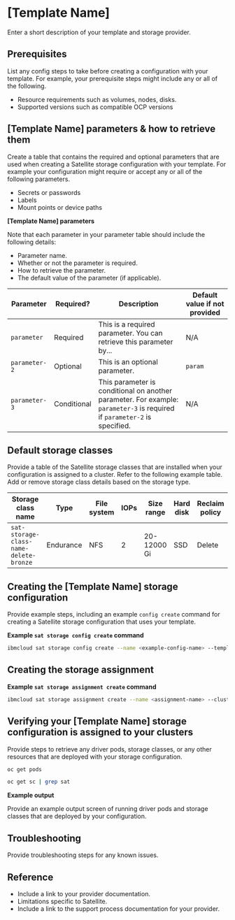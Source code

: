 # [Template Name]

Enter a short description of your template and storage provider.

## Prerequisites

List any config steps to take before creating a configuration with your template. For example, your prerequisite steps might include any or all of the following.

- Resource requirements such as volumes, nodes, disks.
- Supported versions such as compatible OCP versions

## [Template Name] parameters & how to retrieve them

Create a table that contains the required and optional parameters that are used when creating a Satellite storage configuration with your template. For example your configuration might require or accept any or all of the following parameters.

- Secrets or passwords
- Labels
- Mount points or device paths

**[Template Name] parameters**

Note that each parameter in your parameter table should include the following details:

- Parameter name.
- Whether or not the parameter is required.
- How to retrieve the parameter. 
- The default value of the parameter (if applicable).

| Parameter | Required? | Description | Default value if not provided |
| --- | --- | --- | --- |
| `parameter` | Required | This is a required parameter. You can retrieve this parameter by... | N/A |
| `parameter-2` | Optional | This is an optional parameter. | `param` |
| `parameter-3` | Conditional | This parameter is conditional on another parameter. For example: `parameter-3` is required if `parameter-2` is specified. | N/A |


## Default storage classes

Provide a table of the Satellite storage classes that are installed when your configuration is assigned to a cluster. Refer to the following example table. Add or remove storage class details based on the storage type.

| Storage class name | Type | File system | IOPs | Size range | Hard disk | Reclaim policy |
| --- | --- | --- | --- | --- | --- | --- |
| `sat-storage-class-name-delete-bronze` | Endurance | NFS | 2 | 20-12000 Gi | SSD | Delete | 


## Creating the [Template Name] storage configuration

Provide example steps, including an example `config create` command for creating a Satellite storage configuration that uses your template.

**Example `sat storage config create` command**

```sh
ibmcloud sat storage config create --name <example-config-name> --template-name <template-name> --template-version <template-version> -p "<parameter-name>=<parameter-value>"
```

## Creating the storage assignment

**Example `sat storage assignment create` command**

```sh
ibmcloud sat storage assignment create --name <assignment-name> --cluster-group <cluster-group> --configuration <configuration-name>
```

## Verifying your [Template Name] storage configuration is assigned to your clusters

Provide steps to retrieve any driver pods, storage classes, or any other resources that are deployed with your storage configuration.

```sh
oc get pods 
```

```sh
oc get sc | grep sat
```


**Example output**

Provide an example output screen of running driver pods and storage classes that are deployed by your configuration.


## Troubleshooting

Provide troubleshooting steps for any known issues.


## Reference

- Include a link to your provider documentation.
- Limitations specific to Satellite.
- Include a link to the support process documentation for your provider.
